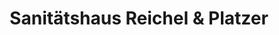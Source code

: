 ---
title: "Sanitätshaus Reichel & Platzer"
url: /hemau/sanitaetshaus-reichel-und-platzer/
shop: Sanitätshaus
---